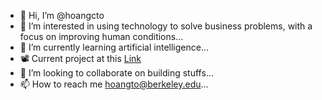 - 👋 Hi, I’m @hoangcto
- 👀 I’m interested in using technology to solve business problems, with a focus on improving human conditions...
- 🌱 I’m currently learning artificial intelligence...
- 📽️ Current project at this [Link](https://hoangcto.github.io/#projects)
- 💞️ I’m looking to collaborate on building stuffs...
- 📫 How to reach me hoangto@berkeley.edu...

<!---
Tojtt/Tojtt is a ✨ special ✨ repository because its `README.md` (this file) appears on your GitHub profile.
You can click the Preview link to take a look at your changes.
--->
